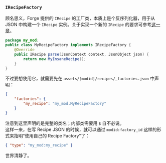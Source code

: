 ### `IRecipeFactory`

顾名思义，Forge 提供的 `IRecipe` 的工厂类，本质上是个反序列化器，用于从 JSON 中构建一个 `IRecipe` 实例。关于实现一个新的 `IRecipe` 的要求可参考[这一章](../custom-recipe.md)。

```java
package my_mod;
public class MyRecipeFactory implements IRecipeFactory {
    @Override
    public IRecipe parse(JsonContext context, JsonObject json) {
        return new MyInsaneRecipe();
    }
}
```

不过要想使用它，就需要先在 `assets/[modid]/recipes/_factories.json` 中声明：

```json
{
    "factories": {
        "my_recipe": "my_mod.MyRecipeFactory"
    }
}
```

注意到这里声明的是完整的类名；内部类需要用 `$` 自不必说。  
这样一来，在写 Recipe JSON 的时候，就可以通过 `modid:factory_id` 这样的形式来指明“使用自己的 Recipe Factory”了：

```json
{ "type": "my_mod:my_recipe" }
```

世界清静了。
